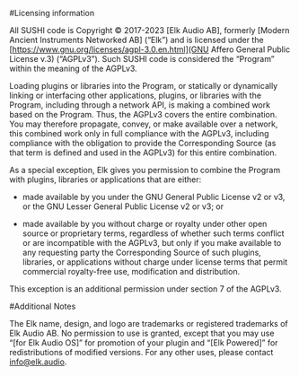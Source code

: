 #Licensing information

All SUSHI code is Copyright © 2017-2023 [Elk Audio AB], formerly [Modern Ancient Instruments Networked AB] (“Elk”) and is licensed under the [https://www.gnu.org/licenses/agpl-3.0.en.html](GNU Affero General Public License v.3) (“AGPLv3”). Such SUSHI code is considered the “Program” within the meaning of the AGPLv3.

Loading plugins or libraries into the Program, or statically or dynamically linking or interfacing other applications, plugins, or libraries with the Program, including through a network API, is making a combined work based on the Program. Thus, the AGPLv3 covers the entire combination. You may therefore propagate, convey, or make available over a network, this combined work only in full compliance with the AGPLv3, including compliance with the obligation to provide the Corresponding Source (as that term is defined and used in the AGPLv3) for this entire combination.

As a special exception, Elk gives you permission to combine the Program with plugins, libraries or applications that are either:

 * made available by you under the GNU General Public License v2 or v3, or the GNU Lesser General Public License v2 or v3; or

 * made available by you without charge or royalty under other open source or proprietary terms, regardless of whether such terms conflict or are incompatible with the AGPLv3, but only if you make available to any requesting party the Corresponding Source of such plugins, libraries, or applications without charge under license terms that permit commercial royalty-free use, modification and distribution.

This exception is an additional permission under section 7 of the AGPLv3.

#Additional Notes

The Elk name, design, and logo are trademarks or registered trademarks of Elk Audio AB. No permission to use is granted, except that you may use “[for Elk Audio OS]” for promotion of your plugin and “[Elk Powered]” for redistributions of modified versions. For any other uses, please contact  info@elk.audio.